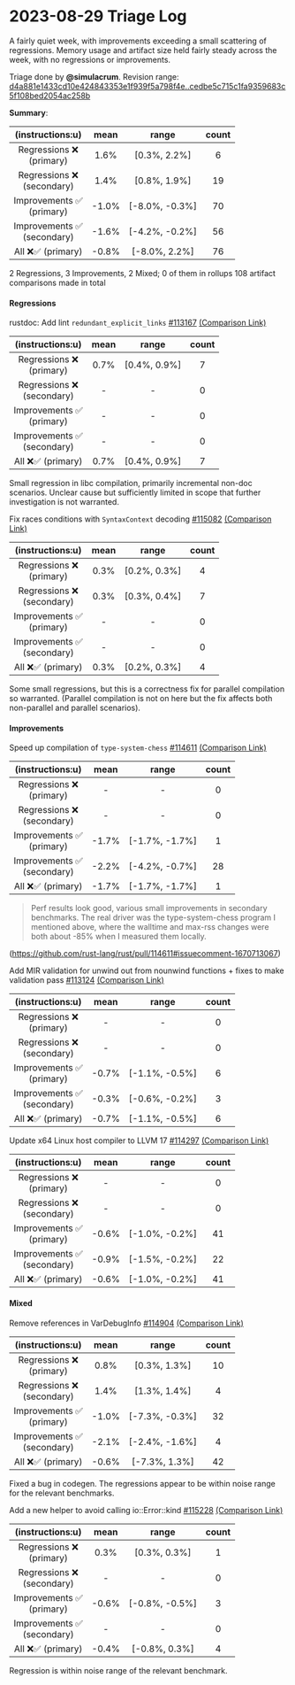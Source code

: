 # 2023-08-29 Triage Log

A fairly quiet week, with improvements exceeding a small scattering of
regressions. Memory usage and artifact size held fairly steady across the week,
with no regressions or improvements.

Triage done by **@simulacrum**.
Revision range: [d4a881e1433cd10e424843353e1f939f5a798f4e..cedbe5c715c1fa9359683c5f108bed2054ac258b](https://perf.rust-lang.org/?start=d4a881e1433cd10e424843353e1f939f5a798f4e&end=cedbe5c715c1fa9359683c5f108bed2054ac258b&absolute=false&stat=instructions%3Au)

**Summary**:

| (instructions:u)                   | mean  | range          | count |
|:----------------------------------:|:-----:|:--------------:|:-----:|
| Regressions ❌ <br /> (primary)    | 1.6%  | [0.3%, 2.2%]   | 6     |
| Regressions ❌ <br /> (secondary)  | 1.4%  | [0.8%, 1.9%]   | 19    |
| Improvements ✅ <br /> (primary)   | -1.0% | [-8.0%, -0.3%] | 70    |
| Improvements ✅ <br /> (secondary) | -1.6% | [-4.2%, -0.2%] | 56    |
| All ❌✅ (primary)                 | -0.8% | [-8.0%, 2.2%]  | 76    |


2 Regressions, 3 Improvements, 2 Mixed; 0 of them in rollups
108 artifact comparisons made in total

#### Regressions

rustdoc: Add lint `redundant_explicit_links` [#113167](https://github.com/rust-lang/rust/pull/113167) [(Comparison Link)](https://perf.rust-lang.org/compare.html?start=f32ced648191cc67efdf6001585687ad22ed00d2&end=9c699a40cc2680b876c32ee69b402ee34bf7989a&stat=instructions:u)

| (instructions:u)                   | mean | range        | count |
|:----------------------------------:|:----:|:------------:|:-----:|
| Regressions ❌ <br /> (primary)    | 0.7% | [0.4%, 0.9%] | 7     |
| Regressions ❌ <br /> (secondary)  | -    | -            | 0     |
| Improvements ✅ <br /> (primary)   | -    | -            | 0     |
| Improvements ✅ <br /> (secondary) | -    | -            | 0     |
| All ❌✅ (primary)                 | 0.7% | [0.4%, 0.9%] | 7     |

Small regression in libc compilation, primarily incremental non-doc scenarios.
Unclear cause but sufficiently limited in scope that further investigation is
not warranted.

Fix races conditions with `SyntaxContext` decoding [#115082](https://github.com/rust-lang/rust/pull/115082) [(Comparison Link)](https://perf.rust-lang.org/compare.html?start=aa5dbee3ebff8703456e8be3b5fb368fc68fe0d1&end=b60e31b673b0d36c50f8e0a3b6f8f077221d983d&stat=instructions:u)

| (instructions:u)                   | mean | range        | count |
|:----------------------------------:|:----:|:------------:|:-----:|
| Regressions ❌ <br /> (primary)    | 0.3% | [0.2%, 0.3%] | 4     |
| Regressions ❌ <br /> (secondary)  | 0.3% | [0.3%, 0.4%] | 7     |
| Improvements ✅ <br /> (primary)   | -    | -            | 0     |
| Improvements ✅ <br /> (secondary) | -    | -            | 0     |
| All ❌✅ (primary)                 | 0.3% | [0.2%, 0.3%] | 4     |

Some small regressions, but this is a correctness fix for parallel compilation
so warranted. (Parallel compilation is not on here but the fix affects both
non-parallel and parallel scenarios).

#### Improvements

Speed up compilation of `type-system-chess` [#114611](https://github.com/rust-lang/rust/pull/114611) [(Comparison Link)](https://perf.rust-lang.org/compare.html?start=fe3eae3f310b2f709aa5b39d76a94fc1ea843854&end=a1e1dba9cc40a90409bccb8b19e359c4bdf573e5&stat=instructions:u)

| (instructions:u)                   | mean  | range          | count |
|:----------------------------------:|:-----:|:--------------:|:-----:|
| Regressions ❌ <br /> (primary)    | -     | -              | 0     |
| Regressions ❌ <br /> (secondary)  | -     | -              | 0     |
| Improvements ✅ <br /> (primary)   | -1.7% | [-1.7%, -1.7%] | 1     |
| Improvements ✅ <br /> (secondary) | -2.2% | [-4.2%, -0.7%] | 28    |
| All ❌✅ (primary)                 | -1.7% | [-1.7%, -1.7%] | 1     |

> Perf results look good, various small improvements in secondary benchmarks.
> The real driver was the type-system-chess program I mentioned above, where
> the walltime and max-rss changes were both about -85% when I measured them
> locally.

(https://github.com/rust-lang/rust/pull/114611#issuecomment-1670713067)

Add MIR validation for unwind out from nounwind functions + fixes to make validation pass [#113124](https://github.com/rust-lang/rust/pull/113124) [(Comparison Link)](https://perf.rust-lang.org/compare.html?start=b6ab01a7131481b52131a9bd814dc8084052f643&end=ff55fa30267d7963146c52026b4f4f5396484675&stat=instructions:u)

| (instructions:u)                   | mean  | range          | count |
|:----------------------------------:|:-----:|:--------------:|:-----:|
| Regressions ❌ <br /> (primary)    | -     | -              | 0     |
| Regressions ❌ <br /> (secondary)  | -     | -              | 0     |
| Improvements ✅ <br /> (primary)   | -0.7% | [-1.1%, -0.5%] | 6     |
| Improvements ✅ <br /> (secondary) | -0.3% | [-0.6%, -0.2%] | 3     |
| All ❌✅ (primary)                 | -0.7% | [-1.1%, -0.5%] | 6     |


Update x64 Linux host compiler to LLVM 17 [#114297](https://github.com/rust-lang/rust/pull/114297) [(Comparison Link)](https://perf.rust-lang.org/compare.html?start=9bd60a60cefdddca1f507083dda37e1664b295c5&end=0b31792ef1c15538b07c7b83585dc2fb371c239f&stat=instructions:u)

| (instructions:u)                   | mean  | range          | count |
|:----------------------------------:|:-----:|:--------------:|:-----:|
| Regressions ❌ <br /> (primary)    | -     | -              | 0     |
| Regressions ❌ <br /> (secondary)  | -     | -              | 0     |
| Improvements ✅ <br /> (primary)   | -0.6% | [-1.0%, -0.2%] | 41    |
| Improvements ✅ <br /> (secondary) | -0.9% | [-1.5%, -0.2%] | 22    |
| All ❌✅ (primary)                 | -0.6% | [-1.0%, -0.2%] | 41    |


#### Mixed

Remove references in VarDebugInfo [#114904](https://github.com/rust-lang/rust/pull/114904) [(Comparison Link)](https://perf.rust-lang.org/compare.html?start=07688726805d5db0a4bca445a6651d09708041ea&end=ccc3ac0cae0d901a360c4f93f6d41d87ed459d20&stat=instructions:u)

| (instructions:u)                   | mean  | range          | count |
|:----------------------------------:|:-----:|:--------------:|:-----:|
| Regressions ❌ <br /> (primary)    | 0.8%  | [0.3%, 1.3%]   | 10    |
| Regressions ❌ <br /> (secondary)  | 1.4%  | [1.3%, 1.4%]   | 4     |
| Improvements ✅ <br /> (primary)   | -1.0% | [-7.3%, -0.3%] | 32    |
| Improvements ✅ <br /> (secondary) | -2.1% | [-2.4%, -1.6%] | 4     |
| All ❌✅ (primary)                 | -0.6% | [-7.3%, 1.3%]  | 42    |

Fixed a bug in codegen. The regressions appear to be within noise range for the
relevant benchmarks.

Add a new helper to avoid calling io::Error::kind [#115228](https://github.com/rust-lang/rust/pull/115228) [(Comparison Link)](https://perf.rust-lang.org/compare.html?start=c5035271acc7e140893c1dcdb5a83bf4ddf04593&end=9334ec93541fd6963a3bfa2d2d09e3e33ac93131&stat=instructions:u)

| (instructions:u)                   | mean  | range          | count |
|:----------------------------------:|:-----:|:--------------:|:-----:|
| Regressions ❌ <br /> (primary)    | 0.3%  | [0.3%, 0.3%]   | 1     |
| Regressions ❌ <br /> (secondary)  | -     | -              | 0     |
| Improvements ✅ <br /> (primary)   | -0.6% | [-0.8%, -0.5%] | 3     |
| Improvements ✅ <br /> (secondary) | -     | -              | 0     |
| All ❌✅ (primary)                 | -0.4% | [-0.8%, 0.3%]  | 4     |

Regression is within noise range of the relevant benchmark.
